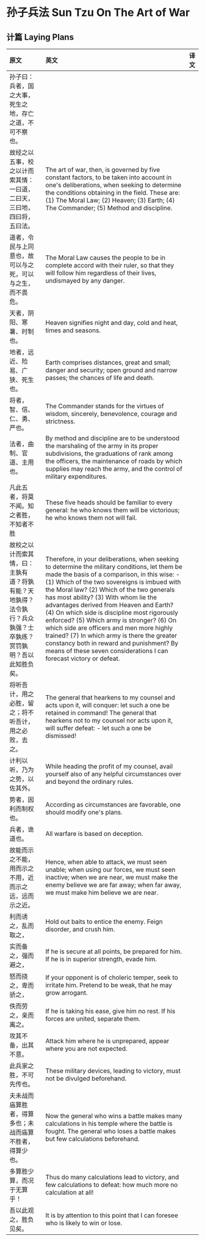 # 孙子兵法 Sun Tzu On The Art of War

## 计篇 Laying Plans

| 原文 | 英文 | 译文 |
| :--- | :--- | :--- |
| 孙子曰：兵者，国之大事，死生之地，存亡之道，不可不察也。 |  |  |
| 故经之以五事，校之以计而索其情：一曰道，二曰天，三曰地，四曰将，五曰法。 | The art of war, then, is governed by five constant factors, to be taken into account in one's deliberations, when seeking to determine the conditions obtaining in the field. These are: \(1\) The Moral Law; \(2\) Heaven; \(3\) Earth; \(4\) The Commander; \(5\) Method and discipline. |  |
| 道者，令民与上同意也，故可以与之死，可以与之生，而不畏危。 | The Moral Law causes the people to be in complete accord with their ruler, so that they will follow him regardless of their lives, undismayed by any danger. |  |
| 天者，阴阳、寒暑、时制也。 | Heaven signifies night and day, cold and heat, times and seasons. |  |
| 地者，远近、险易、广狭、死生也。 | Earth comprises distances, great and small; danger and security; open ground and narrow passes; the chances of life and death. |  |
| 将者，智、信、仁、勇、严也。 | The Commander stands for the virtues of wisdom, sincerely, benevolence, courage and strictness. |  |
| 法者，曲制、官道、主用也。 | By method and discipline are to be understood the marshaling of the army in its proper subdivisions, the graduations of rank among the officers, the maintenance of roads by which supplies may reach the army, and the control of military expenditures. |  |
| 凡此五者，将莫不闻。知之者胜，不知者不胜 | These five heads should be familiar to every general: he who knows them will be victorious; he who knows them not will fail. |  |
| 故校之以计而索其情，曰：主孰有道？将孰有能？天地孰得？法令孰行？兵众孰强？士卒孰练？赏罚孰明？吾以此知胜负矣。 | Therefore, in your deliberations, when seeking to determine the military conditions, let them be made the basis of a comparison, in this wise: - \(1\) Which of the two sovereigns is imbued  with the Moral law? \(2\) Which of the two generals has most ability? \(3\) With whom lie the advantages derived from Heaven and Earth? \(4\) On which side is discipline most rigorously enforced? \(5\) Which army is stronger? \(6\) On which side are officers and men more highly trained? \(7\) In which army is there the greater constancy both in reward and punishment? By means of these seven considerations I can forecast victory or defeat. |  |
| 将听吾计，用之必胜，留之；将不听吾计，用之必败，去之。 | The general that hearkens to my counsel and acts upon it, will conquer: let such a one be retained in command! The general that hearkens not to my counsel nor acts upon it, will suffer defeat: - let such a one be dismissed! |  |
| 计利以听，乃为之势，以佐其外。 | While heading the profit of my counsel, avail yourself also of any helpful circumstances over and beyond the ordinary rules. |  |
| 势者，因利而制权也。 | According as circumstances are favorable, one should modify one's plans. |  |
| 兵者，诡道也。 | All warfare is based on deception. |  |
| 故能而示之不能，用而示之不用，近而示之远，远而示之近。 | Hence, when able to attack, we must seen unable; when using our forces, we must seen inactive; when we are near, we must make the enemy believe we are far away; when far away, we must make him believe we are near. |  |
| 利而诱之，乱而取之， | Hold out baits to entice the enemy. Feign disorder, and crush him. |  |
| 实而备之，强而避之， | If he is secure at all points, be prepared for him. If he is in superior strength, evade him. |  |
| 怒而挠之，卑而骄之， | If your opponent is of choleric temper, seek to irritate him. Pretend to be weak, that he may grow arrogant. |  |
| 佚而劳之，亲而离之。 | If he is taking his ease, give him no rest. If his forces are united, separate them. |  |
| 攻其不备，出其不意。 | Attack him where he is unprepared, appear where you are not expected. |  |
| 此兵家之胜，不可先传也。 | These military devices, leading to victory, must not be divulged beforehand. |  |
| 夫未战而庙算胜者，得算多也；未战而庙算不胜者，得算少也。 | Now the general who wins a battle makes many calculations in his temple where the battle is fought. The general who loses a battle makes but few calculations beforehand. |  |
| 多算胜少算，而况于无算乎！ | Thus do many calculations lead to victory, and few calculations to defeat: how much more no calculation at all! |  |
| 吾以此观之，胜负见矣。 | It is by attention to this point that I can foresee who is likely to win or lose. |  |

